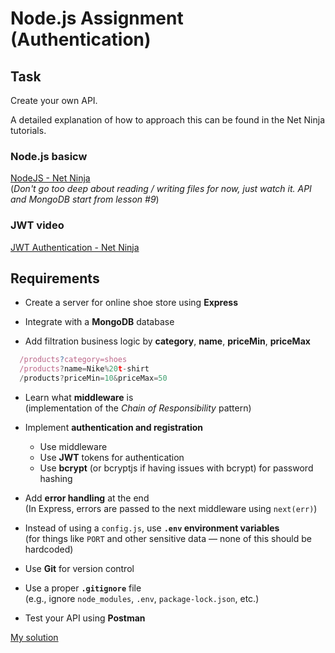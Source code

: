 # Node.js Assignment (Authentication)

## Task

Create your own API.

A detailed explanation of how to approach this can be found in the Net Ninja tutorials.

### Node.js basicw

[NodeJS - Net Ninja](https://www.youtube.com/watch?v=zb3Qk8SG5Ms&list=PL4cUxeGkcC9jsz4LDYc6kv3ymONOKxwBU)  
(_Don't go too deep about reading / writing files for now, just watch it. API and MongoDB start from lesson #9_)

### JWT video

[JWT Authentication - Net Ninja](https://www.youtube.com/watch?v=SnoAwLP1a-0&list=PL4cUxeGkcC9iqqESP8335DA5cRFp8loyp)

## Requirements

- Create a server for online shoe store using **Express**

- Integrate with a **MongoDB** database

- Add filtration business logic by **category**, **name**, **priceMin**, **priceMax**

```js
  /products?category=shoes
  /products?name=Nike%20t-shirt
  /products?priceMin=10&priceMax=50
```

- Learn what **middleware** is  
  (implementation of the _Chain of Responsibility_ pattern)

- Implement **authentication and registration**

  - Use middleware
  - Use **JWT** tokens for authentication
  - Use **bcrypt** (or bcryptjs if having issues with bcrypt) for password hashing

- Add **error handling** at the end  
  (In Express, errors are passed to the next middleware using `next(err)`)

- Instead of using a `config.js`, use **`.env` environment variables**  
  (for things like `PORT` and other sensitive data — none of this should be hardcoded)

- Use **Git** for version control

- Use a proper **`.gitignore`** file  
  (e.g., ignore `node_modules`, `.env`, `package-lock.json`, etc.)

- Test your API using **Postman**

[My solution](https://github.com/NEOdinok/gosha-node)
